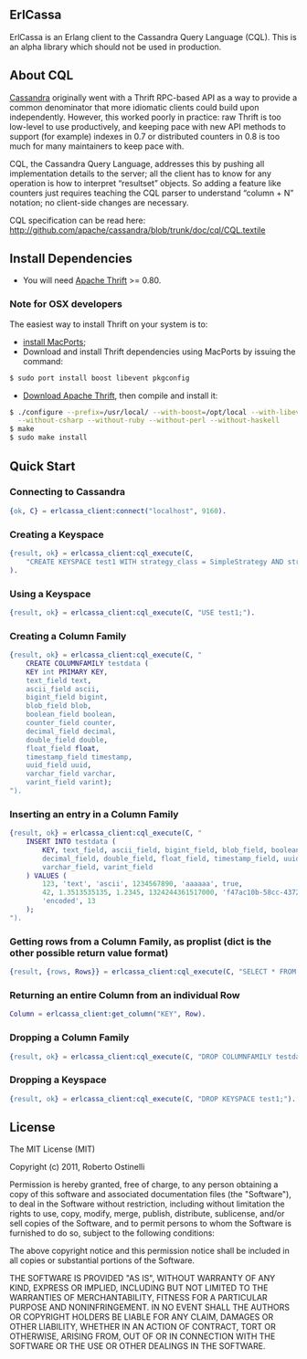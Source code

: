 ## ErlCassa

ErlCassa is an Erlang client to the Cassandra Query Language (CQL). This is an alpha library which should not be used in production.

## About CQL

[Cassandra](http://cassandra.apache.org/) originally went with a Thrift RPC-based API as a way to provide a common denominator that more idiomatic clients could build upon independently. However, this worked poorly in practice: raw Thrift is too low-level to use productively, and keeping pace with new API methods to support (for example) indexes in 0.7 or distributed counters in 0.8 is too much for many maintainers to keep pace with.

CQL, the Cassandra Query Language, addresses this by pushing all implementation details to the server; all the client has to know for any operation is how to interpret “resultset” objects. So adding a feature like counters just requires teaching the CQL parser to understand “column + N” notation; no client-side changes are necessary.

CQL specification can be read here: http://github.com/apache/cassandra/blob/trunk/doc/cql/CQL.textile

## Install Dependencies

* You will need [Apache Thrift](http://thrift.apache.org/download/) >= 0.80.

### Note for OSX developers

The easiest way to install Thrift on your system is to:

* [install MacPorts](http://www.macports.org/install.php);
* Download and install Thrift dependencies using MacPorts by issuing the command:

```bash
$ sudo port install boost libevent pkgconfig
```

* [Download Apache Thrift](http://thrift.apache.org/download/), then compile and install it:

```bash
$ ./configure --prefix=/usr/local/ --with-boost=/opt/local --with-libevent=/opt/local \
  --without-csharp --without-ruby --without-perl --without-haskell
$ make
$ sudo make install
```

## Quick Start

### Connecting to Cassandra

```erlang
{ok, C} = erlcassa_client:connect("localhost", 9160).
```

### Creating a Keyspace

```erlang
{result, ok} = erlcassa_client:cql_execute(C,
    "CREATE KEYSPACE test1 WITH strategy_class = SimpleStrategy AND strategy_options:replication_factor = 1;"
).
```

### Using a Keyspace

```erlang
{result, ok} = erlcassa_client:cql_execute(C, "USE test1;").
```

### Creating a Column Family

```erlang
{result, ok} = erlcassa_client:cql_execute(C, "
	CREATE COLUMNFAMILY testdata (
	KEY int PRIMARY KEY,
	text_field text,
	ascii_field ascii,
	bigint_field bigint,
	blob_field blob,
	boolean_field boolean,
	counter_field counter,
	decimal_field decimal,
	double_field double,
	float_field float,
	timestamp_field timestamp,
	uuid_field uuid,
	varchar_field varchar,
	varint_field varint);
").
```

### Inserting an entry in a Column Family

```erlang
{result, ok} = erlcassa_client:cql_execute(C, "
	INSERT INTO testdata (
		KEY, text_field, ascii_field, bigint_field, blob_field, boolean_field,
		decimal_field, double_field, float_field, timestamp_field, uuid_field,
		varchar_field, varint_field
	) VALUES (
		123, 'text', 'ascii', 1234567890, 'aaaaaa', true,
		42, 1.3513535135, 1.2345, 1324244361517000, 'f47ac10b-58cc-4372-a567-0e02b2c3d479',
		'encoded', 13
	);
").
```

### Getting rows from a Column Family, as proplist (dict is the other possible return value format)

```erlang
{result, {rows, Rows}} = erlcassa_client:cql_execute(C, "SELECT * FROM testdata", proplist).
```

### Returning an entire Column from an individual Row

```erlang
Column = erlcassa_client:get_column("KEY", Row).
```

### Dropping a Column Family

```erlang
{result, ok} = erlcassa_client:cql_execute(C, "DROP COLUMNFAMILY testdata;").
```

### Dropping a Keyspace

```erlang
{result, ok} = erlcassa_client:cql_execute(C, "DROP KEYSPACE test1;").
```

## License

The MIT License (MIT)

Copyright (c) 2011, Roberto Ostinelli

Permission is hereby granted, free of charge, to any person obtaining a copy of this software and
associated documentation files (the "Software"), to deal in the Software without restriction, including
without limitation the rights to use, copy, modify, merge, publish, distribute, sublicense, and/or sell
copies of the Software, and to permit persons to whom the Software is furnished to do so, subject to the
following conditions:

The above copyright notice and this permission notice shall be included in all copies or substantial
portions of the Software.

THE SOFTWARE IS PROVIDED "AS IS", WITHOUT WARRANTY OF ANY KIND, EXPRESS OR IMPLIED, INCLUDING BUT NOT
LIMITED TO THE WARRANTIES OF MERCHANTABILITY, FITNESS FOR A PARTICULAR PURPOSE AND NONINFRINGEMENT. IN NO
EVENT SHALL THE AUTHORS OR COPYRIGHT HOLDERS BE LIABLE FOR ANY CLAIM, DAMAGES OR OTHER LIABILITY, WHETHER
IN AN ACTION OF CONTRACT, TORT OR OTHERWISE, ARISING FROM, OUT OF OR IN CONNECTION WITH THE SOFTWARE OR
THE USE OR OTHER DEALINGS IN THE SOFTWARE.